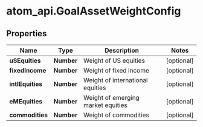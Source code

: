 # atom_api.GoalAssetWeightConfig

## Properties
Name | Type | Description | Notes
------------ | ------------- | ------------- | -------------
**uSEquities** | **Number** | Weight of US equities | [optional] 
**fixedIncome** | **Number** | Weight of fixed income | [optional] 
**intlEquities** | **Number** | Weight of international equities | [optional] 
**eMEquities** | **Number** | Weight of emerging market equities | [optional] 
**commodities** | **Number** | Weight of commodities | [optional] 


